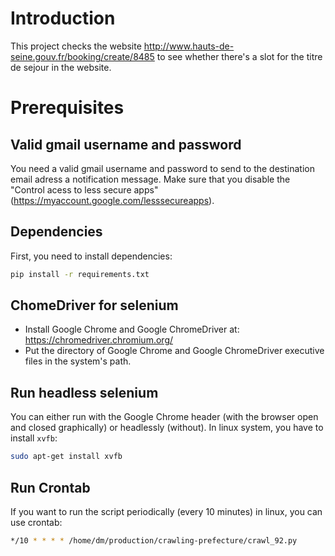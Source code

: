 # Introduction 

This project checks the website http://www.hauts-de-seine.gouv.fr/booking/create/8485 to see whether there's a slot for the titre de sejour in the website. 

# Prerequisites 

## Valid gmail username and password 
You need a valid gmail username and password to send to the destination email adress a notification message. Make sure that you disable the "Control acess to less secure apps" (https://myaccount.google.com/lesssecureapps). 

## Dependencies
First, you need to install dependencies: 
```bash
pip install -r requirements.txt
```

## ChomeDriver for selenium
* Install Google Chrome and Google ChromeDriver at: https://chromedriver.chromium.org/ 
* Put the directory of Google Chrome and Google ChromeDriver executive files in the system's path. 

## Run headless selenium
You can either run with the Google Chrome header (with the browser open and closed graphically) or headlessly (without). In linux system, you have to install `xvfb`:

```bash
sudo apt-get install xvfb
```

## Run Crontab

If you want to run the script periodically (every 10 minutes) in linux, you can use crontab: 

```bash
*/10 * * * * /home/dm/production/crawling-prefecture/crawl_92.py
```

